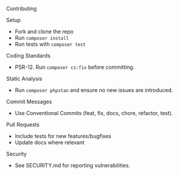 Contributing

Setup
- Fork and clone the repo
- Run `composer install`
- Run tests with `composer test`

Coding Standards
- PSR-12. Run `composer cs:fix` before committing.

Static Analysis
- Run `composer phpstan` and ensure no new issues are introduced.

Commit Messages
- Use Conventional Commits (feat, fix, docs, chore, refactor, test).

Pull Requests
- Include tests for new features/bugfixes
- Update docs where relevant

Security
- See SECURITY.md for reporting vulnerabilities.

